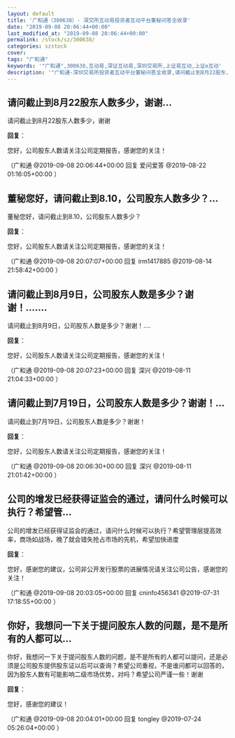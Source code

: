 ```yaml
---
layout: default
title: '广和通（300638）- 深交所互动易投资者互动平台董秘问答全收录'
date: "2019-09-08 20:06:44+00:00"
last_modified_at: "2019-09-08 20:06:44+00:00"
permalink: /stock/sz/300638/
categories: szstock
cover: 
tags: "广和通"
keywords: '"广和通",300638,互动易,深证互动易,深圳交易所,上证易互动,上证e互动'
description: '"广和通-深圳交易所投资者互动平台董秘问答全收录,请问截止到8月22股东人数多少，谢谢"'
---
```


## 请问截止到8月22股东人数多少，谢谢...

请问截止到8月22股东人数多少，谢谢

**回复**：

您好，公司股东人数请关注公司定期报告，感谢您的关注！ 

（广和通  @2019-09-08 20:06:44+00:00 回复 爱问爱答  @2019-08-22 01:16:05+00:00 ）

## 董秘您好，请问截止到8.10，公司股东人数多少？...

董秘您好，请问截止到8.10，公司股东人数多少？

**回复**：

您好，公司股东人数请关注公司定期报告，感谢您的关注！ 

（广和通  @2019-09-08 20:07:07+00:00 回复 irm1417885  @2019-08-14 21:58:42+00:00 ）

## 请问截止到8月9日，公司股东人数是多少？谢谢！.......

请问截止到8月9日，公司股东人数是多少？谢谢！....

**回复**：

您好，公司股东人数请关注公司定期报告，感谢您的关注！ 

（广和通  @2019-09-08 20:07:23+00:00 回复 深兴  @2019-08-11 21:04:33+00:00 ）

## 请问截止到7月19日，公司股东人数是多少？谢谢！...

请问截止到7月19日，公司股东人数是多少？谢谢！

**回复**：

您好，公司股东人数请关注公司定期报告，感谢您的关注！ 

（广和通  @2019-09-08 20:06:30+00:00 回复 深兴  @2019-08-11 21:01:42+00:00 ）

## 公司的增发已经获得证监会的通过，请问什么时候可以执行？希望管...

公司的增发已经获得证监会的通过，请问什么时候可以执行？希望管理层提高效率，商场如战场，晚了就会错失抢占市场的先机，希望加快进度

**回复**：

您好，感谢您的建议，公司非公开发行股票的进展情况请关注公司公告，感谢您的关注！ 

（广和通  @2019-09-08 20:03:05+00:00 回复 cninfo456341  @2019-07-31 17:18:55+00:00 ）

## 你好，我想问一下关于提问股东人数的问题，是不是所有的人都可以...

你好，我想问一下关于提问股东人数的问题，是不是所有的人都可以提问，还是必须是公司股东提供股东证以后可以查询？希望公司重视，不是谁问都可以回答的，因为股东人数有可能影响二级市场优势，对吗？希望公司严谨一些！谢谢

**回复**：

您好，感谢您的建议！ 

（广和通  @2019-09-08 20:04:01+00:00 回复 tongley  @2019-07-24 05:26:04+00:00 ）

